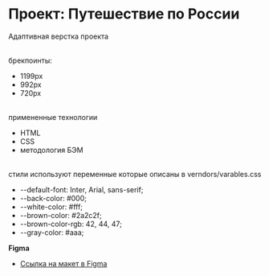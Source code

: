 # Проект: Путешествие по России

Адаптивная верстка проекта

\
брекпоинты:
* 1199px
* 992px
* 720px

\
примененные технологии
* HTML
* CSS
* методология БЭМ

\
стили используют переменные которые описаны в verndors/varables.css
* --default-font: Inter, Arial, sans-serif;
* --back-color: #000;
* --white-color: #fff;
* --brown-color: #2a2c2f;
* --brown-color-rgb: 42, 44, 47;
* --gray-color: #aaa;



**Figma**

* [Ссылка на макет в Figma](https://www.figma.com/file/5S2WSbEFL6awjVWJ0NWL8Q/Sprint-3_-Russia-_-desktop-mobile?node-id=28503%3A0)

